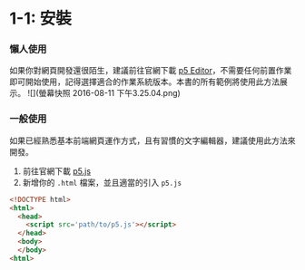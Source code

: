 # 1-1: 安裝

### 懶人使用
如果你對網頁開發還很陌生，建議前往官網下載 [p5 Editor](https://p5js.org/download/#editor)，不需要任何前置作業即可開始使用，記得選擇適合的作業系統版本。本書的所有範例將使用此方法展示。
![](螢幕快照 2016-08-11 下午3.25.04.png)

### 一般使用
如果已經熟悉基本前端網頁運作方式，且有習慣的文字編輯器，建議使用此方法來開發。
1. 前往官網下載 [p5.js](https://github.com/processing/p5.js/releases/download/0.5.2/p5.js)
2. 新增你的 `.html` 檔案，並且適當的引入 `p5.js`

```html
<!DOCTYPE html>
<html>
  <head>
    <script src='path/to/p5.js'></script>
  </head>
  <body>
  </body>
<html>
```
